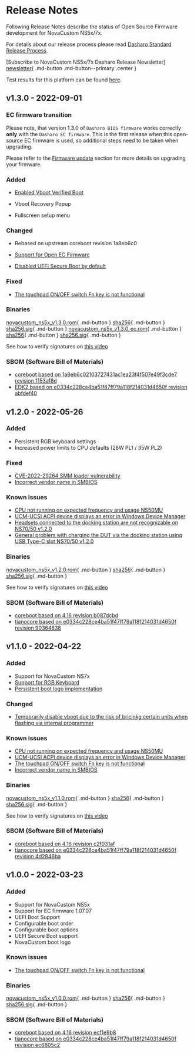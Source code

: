 # Release Notes

Following Release Notes describe the status of Open Source Firmware development
for NovaCustom NS5x/7x.

For details about our release process please read
[Dasharo Standard Release Process](../../dev-proc/standard-release-process.md).

[Subscribe to NovaCustom NS5x/7x Dasharo Release Newsletter]
[newsletter]{ .md-button .md-button--primary .center }

[newsletter]: https://newsletter.3mdeb.com/subscription/T61MyO2sP

Test results for this platform can be found
[here](https://docs.google.com/spreadsheets/d/1LOXY9HCu-fMitkYwX08iLsQdSNenzyU0LnMdVbZB5Do/edit?usp=sharing).

## v1.3.0 - 2022-09-01

### EC firmware transition

Please note, that version 1.3.0 of `Dasharo BIOS firmware` works correctly
**only** with the `Dasharo EC firmware`. This is the first release when this
open-source EC firmware is used, so additional steps need to be taken when
upgrading.

Please refer to the [Firmware update](firmware-update.md) section for more
details on upgrading your firmware.

### Added

- [Enabled Vboot Verified Boot](https://docs.dasharo.com/unified-test-documentation/dasharo-security/201-verified-boot/)

- Vboot Recovery Popup

- Fullscreen setup menu

### Changed

- Rebased on upstream coreboot revision 1a8eb6c0

- [Support for Open EC Firmware](../../../common-coreboot-docs/dasharo_tools_suite/#dasharo-ec-transition)

- [Disabled UEFI Secure Boot by default](https://docs.dasharo.com/unified-test-documentation/dasharo-security/206-secure-boot/)

### Fixed

- [The touchpad ON/OFF switch Fn key is not functional](https://github.com/Dasharo/dasharo-issues/issues/38)

### Binaries

[novacustom_ns5x_v1.3.0.rom][rom_v1.3.0]{ .md-button }
[sha256][sha_v1.3.0]{ .md-button }
[sha256.sig][sig_v1.3.0]{ .md-button }
[novacustom_ns5x_v1.3.0_ec.rom][rom_ec_v1.3.0]{ .md-button }
[sha256][sha_ec_v1.3.0]{ .md-button }
[sha256.sig][sig_ec_v1.3.0]{ .md-button }

[rom_v1.3.0]: https://3mdeb.com/open-source-firmware/Dasharo/novacustom_ns5x/v1.3.0/novacustom_ns5x_v1.3.0.rom
[sha_v1.3.0]: https://3mdeb.com/open-source-firmware/Dasharo/novacustom_ns5x/v1.3.0/novacustom_ns5x_v1.3.0.rom.sha256
[sig_v1.3.0]: https://3mdeb.com/open-source-firmware/Dasharo/novacustom_ns5x/v1.3.0/novacustom_ns5x_v1.3.0.rom.sha256.sig
[rom_ec_v1.3.0]: https://3mdeb.com/open-source-firmware/Dasharo/novacustom_ns5x/v1.3.0/novacustom_ns5x_v1.3.0_ec.rom
[sha_ec_v1.3.0]: https://3mdeb.com/open-source-firmware/Dasharo/novacustom_ns5x/v1.3.0/novacustom_ns5x_v1.3.0_ec.rom.sha256
[sig_ec_v1.3.0]: https://3mdeb.com/open-source-firmware/Dasharo/novacustom_ns5x/v1.3.0/novacustom_ns5x_v1.3.0_ec.rom.sha256.sig

See how to verify signatures on [this video](https://asciinema.org/a/518379)

### SBOM (Software Bill of Materials)

- [coreboot based on 1a8eb6c02103727431ac1ea23f4f507e49f3cde7 revision 1153a18d](https://github.com/Dasharo/coreboot/tree/1153a18d)
- [EDK2 based on e0334c228ce4ba51f47ff79a118f214031d4650f revision abfdef40](https://github.com/Dasharo/edk2/tree/abfdef40)

## v1.2.0 - 2022-05-26

### Added

- Persistent RGB keyboard settings
- Increased power limits to CPU defaults (28W PL1 / 35W PL2)

### Fixed

- [CVE-2022-29264 SMM loader vulnerability](https://nvd.nist.gov/vuln/detail/CVE-2022-29264)
- [Incorrect vendor name in SMBIOS](https://github.com/Dasharo/dasharo-issues/issues/74)

### Known issues

- [CPU not running on expected frequency and usage NS50MU](https://github.com/Dasharo/dasharo-issues/issues/64)
- [UCM-UCSI ACPI device displays an error in Windows Device Manager](https://github.com/Dasharo/dasharo-issues/issues/57)
- [Headsets connected to the docking station are not recognizable on NS70/50 v1.2.0](https://github.com/Dasharo/dasharo-issues/issues/89)
- [General problem with charging the DUT via the docking station using USB Type-C slot NS70/50 v1.2.0](https://github.com/Dasharo/dasharo-issues/issues/91)

### Binaries

[novacustom_ns5x_v1.2.0.rom][rom_v1.2.0]{ .md-button }
[sha256][sha_v1.2.0]{ .md-button }
[sha256.sig][sig_v1.2.0]{ .md-button }

[rom_v1.2.0]: https://3mdeb.com/open-source-firmware/Dasharo/novacustom_ns5x/v1.2.0/novacustom_ns5x_v1.2.0.rom
[sha_v1.2.0]: https://3mdeb.com/open-source-firmware/Dasharo/novacustom_ns5x/v1.2.0/novacustom_ns5x_v1.2.0.rom.sha256
[sig_v1.2.0]: https://3mdeb.com/open-source-firmware/Dasharo/novacustom_ns5x/v1.2.0/novacustom_ns5x_v1.2.0.rom.sha256.sig

See how to verify signatures on [this video](https://asciinema.org/a/433461)

### SBOM (Software Bill of Materials)

- [coreboot based on 4.16 revision b087dcbd](https://github.com/Dasharo/coreboot/tree/b087dcbd)
- [tianocore based on e0334c228ce4ba51f47ff79a118f214031d4650f revision 90364638](https://github.com/Dasharo/edk2/tree/90364638)

## v1.1.0 - 2022-04-22

### Added

- Support for NovaCustom NS7x
- [Support for RGB Keyboard](https://docs.dasharo.com/variants/novacustom_ns5x/rgb_keyboard/)
- [Persistent boot logo implementation](https://docs.dasharo.com/common-coreboot-docs/custom_logo/)

### Changed

- [Temporarily disable vboot due to the risk of bricinkg certain units when flashing via internal programmer](https://github.com/Dasharo/dasharo-issues/issues/73)

### Known issues

- [CPU not running on expected frequency and usage NS50MU](https://github.com/Dasharo/dasharo-issues/issues/64)
- [UCM-UCSI ACPI device displays an error in Windows Device Manager](https://github.com/Dasharo/dasharo-issues/issues/57)
- [The touchpad ON/OFF switch Fn key is not functional](https://github.com/Dasharo/dasharo-issues/issues/38)
- [Incorrect vendor name in SMBIOS](https://github.com/Dasharo/dasharo-issues/issues/74)

### Binaries

[novacustom_ns5x_v1.1.0.rom][rom_v1.1.0]{ .md-button }
[sha256][sha_v1.1.0]{ .md-button }
[sha256.sig][sig_v1.1.0]{ .md-button }

[rom_v1.1.0]: https://3mdeb.com/open-source-firmware/Dasharo/novacustom_ns5x/v1.1.0/novacustom_ns5x_v1.1.0.rom
[sha_v1.1.0]: https://3mdeb.com/open-source-firmware/Dasharo/novacustom_ns5x/v1.1.0/novacustom_ns5x_v1.1.0.rom.sha256
[sig_v1.1.0]: https://3mdeb.com/open-source-firmware/Dasharo/novacustom_ns5x/v1.1.0/novacustom_ns5x_v1.1.0.rom.sha256.sig

See how to verify signatures on [this video](https://asciinema.org/a/433461)

### SBOM (Software Bill of Materials)

- [coreboot based on 4.16 revision c2f031af](https://github.com/Dasharo/coreboot/tree/c2f031af)
- [tianocore based on e0334c228ce4ba51f47ff79a118f214031d4650f revision 4d2846ba](https://github.com/Dasharo/edk2/tree/4d2846ba)

## v1.0.0 - 2022-03-23

### Added

- Support for NovaCustom NS5x
- Support for EC firmware 1.07.07
- UEFI Boot Support
- Configurable boot order
- Configurable boot options
- UEFI Secure Boot support
- NovaCustom boot logo

### Known issues

- [The touchpad ON/OFF switch Fn key is not functional](https://github.com/Dasharo/dasharo-issues/issues/38)

### Binaries

[novacustom_ns5x_v1.0.0.rom][v1.0.0_rom]{ .md-button }
[sha256][v1.0.0_sha]{ .md-button }
[sha256.sig][v1.0.0_sig]{ .md-button }

[v1.0.0_rom]:https://3mdeb.com/open-source-firmware/Dasharo/novacustom_ns5x/novacustom_ns5x_v1.0.0.rom
[v1.0.0_sha]:https://3mdeb.com/open-source-firmware/Dasharo/novacustom_ns5x/novacustom_ns5x_v1.0.0.rom.sha256
[v1.0.0_sig]:https://3mdeb.com/open-source-firmware/Dasharo/novacustom_ns5x/novacustom_ns5x_v1.0.0.rom.sha256.sig

### SBOM (Software Bill of Materials)

- [coreboot based on 4.16 revision ecf1e9b8](https://github.com/Dasharo/coreboot/tree/ecf1e9b8)
- [tianocore based on e0334c228ce4ba51f47ff79a118f214031d4650f revision ec6805c2](https://github.com/Dasharo/edk2/tree/ec6805c2)
